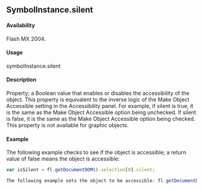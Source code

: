 ## SymbolInstance.silent

#### Availability

Flash MX 2004.

#### Usage

symbolInstance.silent

#### Description

Property; a Boolean value that enables or disables the accessibility of the object. This property is equivalent to the inverse logic of the Make Object Accessible setting in the Accessibility panel. For example, if silent is true, it is the same as the Make Object Accessible option being unchecked. If silent is false, it is the same as the Make Object Accessible option being checked.
This property is not available for graphic objects.

#### Example

The following example checks to see if the object is accessible; a return value of false means the object is accessible:

```javascript
var isSilent = fl.getDocumentDOM().selection[0].silent; 

The following example sets the object to be accessible: fl.getDocumentDOM().selection[0].silent = false;

```